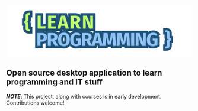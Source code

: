 ![learn-programming.app](./src/renderer/assets/learn-programming-logo.svg)

## Open source desktop application to learn programming and IT stuff

**_NOTE_**: This project, along with courses is in early development.
Contributions welcome!
